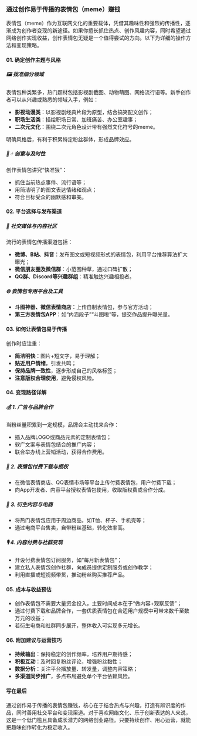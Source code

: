 ### 通过创作易于传播的表情包（meme）赚钱

表情包（meme）作为互联网文化的重要载体，凭借其趣味性和强烈的传播性，逐渐成为创作者变现的新途径。如果你擅长抓住热点、创作风趣内容，同时希望通过网络创作实现收益，创作表情包无疑是一个值得尝试的方向。以下为详细的操作方法和变现策略。

#### 01. 确定创作主题与风格

##### 🖼️ 找准细分领域

表情包种类繁多，热门题材包括影视剧截图、动物萌图、网络流行语等。新手创作者可以从兴趣或熟悉的领域入手，例如：

* **影视动漫类**：以影视剧经典片段为原型，结合搞笑配文创作；
* **职场生活类**：描绘职场日常、加班痛苦、办公室趣事；
* **二次元文化**：围绕二次元角色设计带有强烈文化符号的meme。

明确风格后，有利于积累特定粉丝群体，形成品牌效应。

##### 🤹♂️ 创意与及时性

创作表情包讲究“快准狠”：

* 抓住当前热点事件、流行语等；
* 用简洁明了的图文表达情绪和观点；
* 符合目标受众的幽默感和审美。

#### 02. 平台选择与发布渠道

##### 📱 社交媒体与内容社区

流行的表情包传播渠道包括：

* **微博、B站、抖音**：发布图文或短视频形式的表情包，利用平台推荐算法扩大曝光；
* **微信朋友圈及微信群**：小范围种草，通过口碑扩散；
* **QQ群、Discord等兴趣群组**：精准触达兴趣相投者。

##### 🌐 表情包专用平台及工具

* **斗图神器、微信表情商店**：上传自制表情包，参与官方活动；
* **第三方表情包APP**：如“内涵段子”“斗图啦”等，提交作品提升曝光量。

#### 03. 如何让表情包易于传播

创作时应注重：

* **简洁明快**：图片+短文字，易于理解；
* **贴近用户情绪**，引发共鸣；
* **保持品牌一致性**，逐步形成自己的风格标签；
* **注意版权合理使用**，避免侵权风险。

#### 04. 变现路径详解

##### 💰 1. 广告与品牌合作

当粉丝量积累到一定规模，品牌会主动找来合作：

* 插入品牌LOGO或商品元素的定制表情包；
* 软广文案与表情包结合的推广内容；
* 联合举办线上营销活动，获得合作费用。

##### 💸 2. 表情包付费下载与授权

* 在微信表情商店、QQ表情市场等平台上传付费表情包，用户付费下载；
* 向App开发者、内容平台授权表情包使用，收取版权费或合作分成。

##### 🔄 3. 衍生内容与电商

* 将热门表情包应用于周边商品，如T恤、杯子、手机壳等；
* 通过电商平台售卖，自带粉丝基础，转化效率高。

##### 🎙️ 4. 内容付费与社群变现

* 开设付费表情包订阅服务，如“每月新表情包”；
* 建立私人表情包创作社群，向成员提供定制服务或创作教学；
* 利用直播或短视频带货，推动粉丝购买推荐产品。

#### 05. 成本与收益预估

* 创作表情包不需要大量资金投入，主要时间成本在于“做内容+观察反馈”；
* 通过付费下载和品牌合作，一套优质表情包在合适用户规模中可带来数千至数万元的收益；
* 若衍生电商和社群同步展开，整体收入可实现多元增长。

#### 06. 附加建议与运营技巧

* **持续输出**：保持稳定的创作频率，培养用户期待感；
* **积极互动**：及时回复粉丝评论，增强粉丝黏性；
* **数据分析**：关注平台播放量、转发量，调整内容策略；
* **多渠道同步推广**，多点布局避免单个平台依赖风险。

#### 写在最后

通过创作易于传播的表情包赚钱，核心在于结合热点与兴趣，打造有辨识度的作品，同时善用社交平台和变现渠道。对于喜欢网络文化、乐于创新表达的人来说，这是一个低门槛且具备成长潜力的网络创业路径。只要持续创作、用心运营，就能把趣味创作转化为稳定收入。
